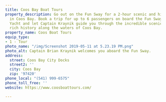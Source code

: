 ```yaml
---
title: Coos Bay Boat Tours
property_description: Go out on the Fun Sway for a 2-hour scenic and historic tour
  in Coos Bay. Book a trip for up to 6 passengers on board the Fun Sway, a 40’ Motor
  Yacht and let Captain Kraynik guide you through the incredible scenic beauty and
  rich history along the waters of Coos Bay.
property_name: Coos Boat Tours
equip_type:
- 1 - Tour
photo_name: "/img/Screenshot 2019-05-11 at 5.23.19 PM.png"
photo_alt: Captain Brian Kraynik welcomes you aboard the Fun Sway.
address:
  street: Coos Bay City Docks
  street2: ''
  city: Coos Bay
  zip: '97420'
phone_local: "(541) 999-6575"
phone_toll_free: ''
website: https://www.coosboattours.com/

---
```

